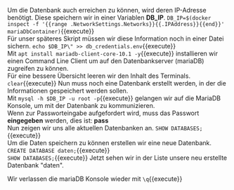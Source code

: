 Um die Datenbank auch erreichen zu können, wird deren IP-Adresse benötigt. Diese speichern wir in einer Variablen **DB_IP**. `DB_IP=$(docker inspect -f '{{range .NetworkSettings.Networks}}{{.IPAddress}}{{end}}' mariaDbContainer)`{{execute}}  
Für unser späteres Skript müssen wir diese Information noch in einer Datei sichern. `echo $DB_IP\" >> db_credentials.env`{{execute}}  
Mit `apt install mariadb-client-core-10.1 -y`{{execute}} installieren wir einen Command Line Client um auf den Datenbankserver (mariaDB) zugreifen zu können.  
Für eine bessere Übersicht leeren wir den Inhalt des Terminals. `clear`{{execute}}
Nun muss noch eine Datenbank erstellt werden, in der die Informationen gespeichert werden sollen.  
Mit `mysql -h $DB_IP -u root -p`{{execute}} gelangen wir auf die MariaDB Konsole, um mit der Datenbank zu kommunizieren.  
Wenn zur Passworteingabe aufgefordert wird, muss das Passwort **eingegeben** werden, dies ist: **pass**  
Nun zeigen wir uns alle aktuellen Datenbanken an. `SHOW DATABASES;`{{execute}}  
Um die Daten speichern zu können erstellen wir eine neue Datenbank. `CREATE DATABASE daten;`{{execute}}  
`SHOW DATABASES;`{{execute}} Jetzt sehen wir in der Liste unsere neu erstellte Datenbank "daten".

Wir verlassen die mariaDB Konsole wieder mit `\q`{{execute}}